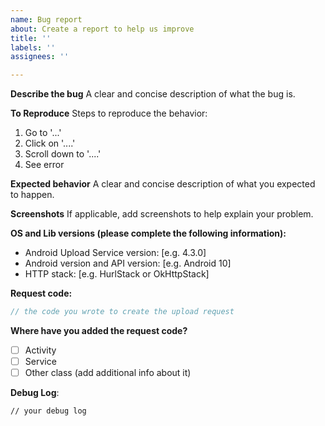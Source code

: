 ```yaml
---
name: Bug report
about: Create a report to help us improve
title: ''
labels: ''
assignees: ''

---
```


<!-- 
Be sure the problem you're facing can be replicated with the upload service testbed, 
otherwise it may be a network error, your server error or a device specific error which 
is not related to the library

check https://github.com/gotev/android-upload-service/wiki/Upload-Service-Testbed 
-->

**Describe the bug**
A clear and concise description of what the bug is.

**To Reproduce**
Steps to reproduce the behavior:
1. Go to '...'
2. Click on '....'
3. Scroll down to '....'
4. See error

**Expected behavior**
A clear and concise description of what you expected to happen.

**Screenshots**
If applicable, add screenshots to help explain your problem.

**OS and Lib versions (please complete the following information):**
- Android Upload Service version: [e.g. 4.3.0]
- Android version and API version: [e.g. Android 10]
- HTTP stack: [e.g. HurlStack or OkHttpStack]

**Request code:**
```kotlin
// the code you wrote to create the upload request
```
**Where have you added the request code?**
- [ ] Activity
- [ ] Service
- [ ] Other class (add additional info about it)

<!-- check the Wiki on how to enable library debug log. 4.x versions have it enabled by default on debug builds -->

**Debug Log**:
```
// your debug log
```
